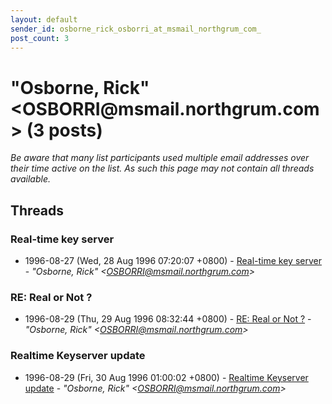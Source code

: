 ```yaml
---
layout: default
sender_id: osborne_rick_osborri_at_msmail_northgrum_com_
post_count: 3
---
```


# "Osborne, Rick" <OSBORRI<span>@</span>msmail.northgrum.com> (3 posts)

_Be aware that many list participants used multiple email addresses over their time active on the list. As such this page may not contain all threads available._

## Threads

### Real-time key server
+ 1996-08-27 (Wed, 28 Aug 1996 07:20:07 +0800) - [Real-time key server](/archive/1996/08/47240c07878af46bd722ebcb5088c0756027fd6dad9c6770f1c415de698667df) - _"Osborne, Rick" \<OSBORRI@msmail.northgrum.com\>_

### RE: Real or Not ?
+ 1996-08-29 (Thu, 29 Aug 1996 08:32:44 +0800) - [RE: Real or Not ?](/archive/1996/08/109c931e587435f3c212977cb0f0307699536b1397e3c6ce5fb6dd8fcab94b5b) - _"Osborne, Rick" \<OSBORRI@msmail.northgrum.com\>_

### Realtime Keyserver update
+ 1996-08-29 (Fri, 30 Aug 1996 01:00:02 +0800) - [Realtime Keyserver update](/archive/1996/08/68a1e41b67b18ea506e9d254159114c9add2e0f9289905626ce0e46a2ffb1539) - _"Osborne, Rick" \<OSBORRI@msmail.northgrum.com\>_

